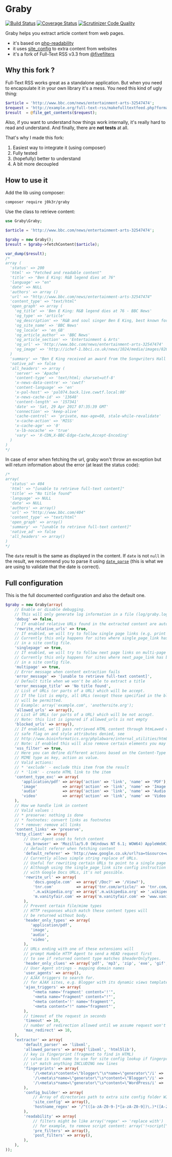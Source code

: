 # Graby

[![Build Status](https://travis-ci.org/j0k3r/graby.svg?branch=master)](https://travis-ci.org/j0k3r/graby)
[![Coverage Status](https://coveralls.io/repos/j0k3r/graby/badge.svg?branch=master&service=github)](https://coveralls.io/github/j0k3r/graby?branch=master)
[![Scrutinizer Code Quality](https://scrutinizer-ci.com/g/j0k3r/graby/badges/quality-score.png?b=master)](https://scrutinizer-ci.com/g/j0k3r/graby/?branch=master)

Graby helps you extract article content from web pages.

- it's based on [php-readability](https://github.com/j0k3r/php-readability)
- it uses [site_config](http://help.fivefilters.org/customer/portal/articles/223153-site-patterns) to extra content from websites
- it's a fork of Full-Text RSS v3.3 from [@fivefilters](http://fivefilters.org/)

## Why this fork ?

Full-Text RSS works great as a standalone application. But when you need to encapsulate it in your own library it's a mess. You need this kind of ugly thing:

```php
$article = 'http://www.bbc.com/news/entertainment-arts-32547474';
$request = 'http://example.org/full-text-rss/makefulltextfeed.php?format=json&url='.urlencode($article);
$result  = @file_get_contents($request);
```

Also, if you want to understand how things work internally, it's really hard to read and understand. And finally, there are **not tests** at all.

That's why I made this fork:

1. Easiest way to integrate it (using composer)
2. Fully tested
3. (hopefully) better to understand
4. A bit more decoupled

## How to use it

Add the lib using composer:

    composer require j0k3r/graby

Use the class to retrieve content:

```php
use Graby\Graby;

$article = 'http://www.bbc.com/news/entertainment-arts-32547474';

$graby = new Graby();
$result = $graby->fetchContent($article);

var_dump($result);
/*
array (
  'status' => 200
  'html' => "Fetched and readable content"
  'title' => "Ben E King: R&B legend dies at 76"
  'language' => "en"
  'date' => NULL
  'authors' => array ()
  'url' => "http://www.bbc.com/news/entertainment-arts-32547474"
  'content_type' => "text/html"
  'open_graph' => array (
    'og_title' => 'Ben E King: R&B legend dies at 76 - BBC News'
    'og_type' => 'article'
    'og_description' => 'R&B and soul singer Ben E King, best known for the classic song Stand By Me, dies at the age of 76.'
    'og_site_name' => 'BBC News'
    'og_locale' => 'en_GB'
    'og_article_author' => 'BBC News'
    'og_article_section' => 'Entertainment & Arts'
    'og_url' => 'http://www.bbc.com/news/entertainment-arts-32547474'
    'og_image' => 'http://ichef-1.bbci.co.uk/news/1024/media/images/82695000/jpg/_82695869_kingap.jpg'
  )
  'summary' => "Ben E King received an award from the Songwriters Hall of Fame in &hellip;"
  'native_ad' => false
  'all_headers' => array (
    'server' => 'Apache'
    'content-type' => 'text/html; charset=utf-8'
    'x-news-data-centre' => 'cwwtf'
    'content-language' => 'en'
    'x-pal-host' => 'pal074.back.live.cwwtf.local:80'
    'x-news-cache-id' => '13648'
    'content-length' => '157341'
    'date' => 'Sat, 29 Apr 2017 07:35:39 GMT'
    'connection' => 'keep-alive'
    'cache-control' => 'private, max-age=60, stale-while-revalidate'
    'x-cache-action' => 'MISS'
    'x-cache-age' => '0'
    'x-lb-nocache' => 'true'
    'vary' => 'X-CDN,X-BBC-Edge-Cache,Accept-Encoding'
  )
)
*/
```

In case of error when fetching the url, graby won't throw an exception but will return information about the error (at least the status code):

```php
/*
array(
  'status' => 404
  'html' => "[unable to retrieve full-text content]"
  'title' => "No title found"
  'language' => NULL
  'date' => NULL
  'authors' => array()
  'url' => "http://www.bbc.com/404"
  'content_type' => "text/html"
  'open_graph' => array()
  'summary' => "[unable to retrieve full-text content]"
  'native_ad' => false
  'all_headers' => array()
)
*/
```

The `date` result is the same as displayed in the content. If `date` is not `null` in the result, we recommend you to parse it using [`date_parse`](http://php.net/date_parse) (this is what we are using to validate that the date is correct).

## Full configuration

This is the full documented configuration and also the default one.

```php
$graby = new Graby(array(
    // Enable or disable debugging.
    // This will only generate log information in a file (log/graby.log)
    'debug' => false,
    // If enabled relative URLs found in the extracted content are automatically rewritten as absolute URLs.
    'rewrite_relative_urls' => true,
    // If enabled, we will try to follow single page links (e.g. print view) on multi-page articles.
    // Currently this only happens for sites where single_page_link has been defined
    // in a site config file.
    'singlepage' => true,
    // If enabled, we will try to follow next page links on multi-page articles.
    // Currently this only happens for sites where next_page_link has been defined
    // in a site config file.
    'multipage' => true,
    // Error message when content extraction fails
    'error_message' => '[unable to retrieve full-text content]',
    // Default title when we won't be able to extract a title
    'error_message_title' => 'No title found',
    // List of URLs (or parts of a URL) which will be accept.
    // If the list is empty, all URLs (except those specified in the blocked list below)
    // will be permitted.
    // Example: array('example.com', 'anothersite.org');
    'allowed_urls' => array(),
    // List of URLs (or parts of a URL) which will be not accept.
    // Note: this list is ignored if allowed_urls is not empty
    'blocked_urls' => array(),
    // If enabled, we'll pass retrieved HTML content through htmLawed with
    // safe flag on and style attributes denied, see
    // http://www.bioinformatics.org/phplabware/internal_utilities/htmLawed/htmLawed_README.htm#s3.6
    // Note: if enabled this will also remove certain elements you may want to preserve, such as iframes.
    'xss_filter' => true,
    // Here you can define different actions based on the Content-Type header returned by server.
    // MIME type as key, action as value.
    // Valid actions:
    // * 'exclude' - exclude this item from the result
    // * 'link' - create HTML link to the item
    'content_type_exc' => array(
       'application/pdf' => array('action' => 'link', 'name' => 'PDF'),
       'image'           => array('action' => 'link', 'name' => 'Image'),
       'audio'           => array('action' => 'link', 'name' => 'Audio'),
       'video'           => array('action' => 'link', 'name' => 'Video'),
    ),
    // How we handle link in content
    // Valid values :
    // * preserve: nothing is done
    // * footnotes: convert links as footnotes
    // * remove: remove all links
    'content_links' => 'preserve',
    'http_client' => array(
        // User-Agent used to fetch content
        'ua_browser' => 'Mozilla/5.0 (Windows NT 6.1; WOW64) AppleWebKit/535.2 (KHTML, like Gecko) Chrome/15.0.874.92 Safari/535.2',
        // default referer when fetching content
        'default_referer' => 'http://www.google.co.uk/url?sa=t&source=web&cd=1',
        // Currently allows simple string replace of URLs.
        // Useful for rewriting certain URLs to point to a single page or HTML view.
        // Although using the single_page_link site config instruction is the preferred way to do this, sometimes, as
        // with Google Docs URLs, it's not possible.
        'rewrite_url' => array(
            'docs.google.com'  => array('/Doc?' => '/View?'),
            'tnr.com'          => array('tnr.com/article/' => 'tnr.com/print/article/'),
            '.m.wikipedia.org' => array('.m.wikipedia.org' => '.wikipedia.org'),
            'm.vanityfair.com' => array('m.vanityfair.com' => 'www.vanityfair.com'),
        ),
        // Prevent certain file/mime types
        // HTTP responses which match these content types will
        // be returned without body.
        'header_only_types' => array(
           'application/pdf',
           'image',
           'audio',
           'video',
        ),
        // URLs ending with one of these extensions will
        // prompt Humble HTTP Agent to send a HEAD request first
        // to see if returned content type matches $headerOnlyTypes.
        'header_only_clues' => array('pdf', 'mp3', 'zip', 'exe', 'gif', 'gzip', 'gz', 'jpeg', 'jpg', 'mpg', 'mpeg', 'png', 'ppt', 'mov'),
        // User Agent strings - mapping domain names
        'user_agents' => array(),
        // AJAX triggers to search for.
        // for AJAX sites, e.g. Blogger with its dynamic views templates.
        'ajax_triggers' => array(
            "<meta name='fragment' content='!'",
            '<meta name="fragment" content="!"',
            "<meta content='!' name='fragment'",
            '<meta content="!" name="fragment"',
        ),
        // timeout of the request in seconds
        'timeout' => 10,
        // number of redirection allowed until we assume request won't be complete
        'max_redirect' => 10,
    ),
    'extractor' => array(
        'default_parser' => 'libxml',
        'allowed_parsers' => array('libxml', 'html5lib'),
        // key is fingerprint (fragment to find in HTML)
        // value is host name to use for site config lookup if fingerprint matches
        // \s* match anything INCLUDING new lines
        'fingerprints' => array(
            '/\<meta\s*content=\"blogger\"\s*name=\"generator\"/i' => 'fingerprint.blogspot.com',
            '/\<meta\s*name=\"generator\"\s*content=\"Blogger\"/i' => 'fingerprint.blogspot.com',
            '/\<meta\s*name=\"generator\"\s*content=\"WordPress/i' => 'fingerprint.wordpress.com',
        ),
        'config_builder' => array(
            // Array of directories path to extra site config folder WITHOUT trailing slash
            'site_config' => array(),
            'hostname_regex' => '/^(([a-zA-Z0-9-]*[a-zA-Z0-9])\.)*([A-Za-z0-9-]*[A-Za-z0-9])$/',
        ),
        'readability' => array(
            // filters might be like array('regex' => 'replace with')
            // for example, to remove script content: array('!<script[^>]*>(.*?)</script>!is' => '')
            'pre_filters' => array(),
            'post_filters' => array(),
        ),
    ),
));
```
